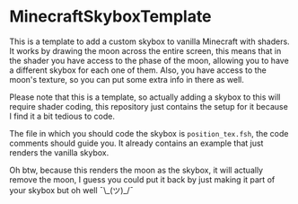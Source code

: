 # MinecraftSkyboxTemplate

This is a template to add a custom skybox to vanilla Minecraft with shaders. It works by drawing the moon across the entire screen, this means that in the shader you have access to the phase of the moon, allowing you to have a different skybox for each one of them. Also, you have access to the moon's texture, so you can put some extra info in there as well.

Please note that this is a template, so actually adding a skybox to this will require shader coding, this repository just contains the setup for it because I find it a bit tedious to code.

The file in which you should code the skybox is `position_tex.fsh`, the code comments should guide you. It already contains an example that just renders the vanilla skybox.

Oh btw, because this renders the moon as the skybox, it will actually remove the moon, I guess you could put it back by just making it part of your skybox but oh well ¯\\\_(ツ)_/¯